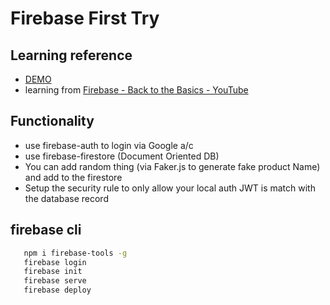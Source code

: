 # Firebase First Try


## Learning reference
- [DEMO](https://angular-82e48.web.app/)
- learning from [Firebase - Back to the Basics - YouTube](https://www.youtube.com/watch?v=q5J5ho7YUhA)



## Functionality
- use firebase-auth to login via Google a/c
- use firebase-firestore (Document Oriented DB)
- You can add random thing (via Faker.js to generate fake product Name) and add to the firestore
- Setup the security rule to only allow your local auth JWT is match with the database record


## firebase cli

```bash
   npm i firebase-tools -g
   firebase login
   firebase init
   firebase serve
   firebase deploy
```


